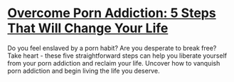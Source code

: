 
# [Overcome Porn Addiction: 5 Steps That Will Change Your Life](https://www.mindhaste.com/t/porn-addiction/overcome-porn-addiction-5-steps-that-will-change-your-life-175)

Do you feel enslaved by a porn habit? Are you desperate to break free? Take heart - these five straightforward steps can help you liberate yourself from your porn addiction and reclaim your life. Uncover how to vanquish porn addiction and begin living the life you deserve.
    